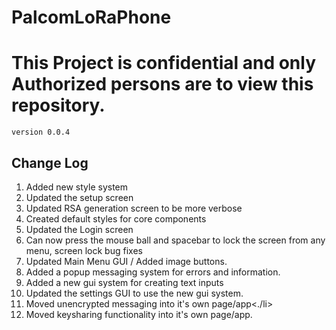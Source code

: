 # PalcomLoRaPhone
<h1><b>This Project is confidential and only Authorized persons are to view this repository.</b></h1>
<code>version 0.0.4</code>

<h2>Change Log</h2>
<ol>
<li>Added new style system</li>
<li>Updated the setup screen</li>
<li>Updated RSA generation screen to be more verbose</li>
<li>Created default styles for core components</li>
<li>Updated the Login screen</li>
<li>Can now press the mouse ball and spacebar to lock the screen from any menu, screen lock bug fixes</li>
<li>Updated Main Menu GUI / Added image buttons.</li>
<li>Added a popup messaging system for errors and information.</li>
<li>Added a new gui system for creating text inputs</li>
<li>Updated the settings GUI to use the new gui system.</li>
<li>Moved unencrypted messaging into it's own page/app<./li>
<li>Moved keysharing functionality into it's own page/app.</li>
<ol>
